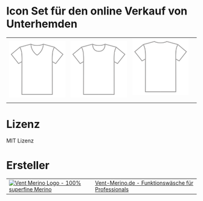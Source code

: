 # Icon Set für den online Verkauf von Unterhemden

<table>
    <tr>
        <td>
            <a target="_blank" href="merino-unterhemd-v-ausschnitt.svg"><img src="merino-unterhemd-v-ausschnitt.svg" alt="Superfine Merino Shirt" title="V-Ausschnitt Unterhemd" style="max-width:100%;"></a>
        </td>
        <td>
            <a target="_blank" href="merino-unterhemd-rund-ausschnitt.svg"><img src="merino-unterhemd-rund-ausschnitt.svg?sanitize=true" alt="Superfine Merino Shirt" title="Rundausschnitt Unterhemd" style="max-width:100%;"></a>
        </td>
        <td>
            <a target="_blank" href="merino-unterhemd-rueckansicht.svg"><img src="merino-unterhemd-rueckansicht.svg?sanitize=true" alt="Superfine Merino Shirt" title="Rückansicht Unterhemd" style="max-width:100%;"></a></p>
        </td>
        <td>
    </tr>
</table>



# Lizenz

MIT Lizenz

# Ersteller


<table>
    <tr>
        <td>
            <a target="_blank" href="https://www.vent-merino.de/?utm_source=github&utm_medium=website&utm_content=creator"><img src="https://mein.amwerke.de/userfiles/vent-merino/vent-logo.svg" alt="Vent Merino Logo - 100% superfine Merino" title="Vent Merino Logo - 100% superfine Merino" ></a>
        </td>
        <td>
        <a target="_blank" href="https://www.vent-merino.de/?utm_source=github&utm_medium=website&utm_content=credits">Vent-Merino.de - Funktionswäsche für Professionals</a>
        </td>
    </tr>
</table>

